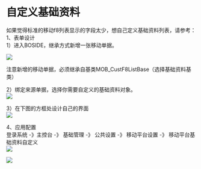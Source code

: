 # 自定义基础资料

 如果觉得标准的移动f8列表显示的字段太少，想自己定义基础资料列表，请参考：  
1、表单设计  
1）进入BOSIDE，继承方式新增一张移动单据。

![](http://clubimg.kingdee.com/club/attachments/forum/201807/17/1531795712zgsnu8mc2st22g2zgss4te18fnngzgg1.png)  
  
注意新增的移动单据，必须继承自基类MOB\_CustF8ListBase（选择基础资料基类）  
  
2）绑定来源单据，选择你需要自定义的基础资料对象。  
![](http://clubimg.kingdee.com/club/attachments/forum/201807/17/1531795895n44e1vbvcce8zkczk90nkl4n0lc7h4n0.png)  
  
  
  
  
3）在下图的方框处设计自己的界面  
![](http://clubimg.kingdee.com/club/attachments/forum/201807/13/1531470655iw0icqzfpcewdp7r4xxfwjaqc4oyd7zc.png)  
  
4、应用配置  
登录系统 -》主控台 -》 基础管理 -》 公共设置 -》 移动平台设置 -》 移动平台基础资料自定义  
![](http://clubimg.kingdee.com/club/attachments/forum/201807/13/1531471305r071rioobzbbi2k5r1wzwi5hzro1zkf5.png)  
  
  
![](http://clubimg.kingdee.com/club/attachments/forum/201807/13/1531471171bt0kk6fktz3oef9vje6b79iemd9mdn73.png)

